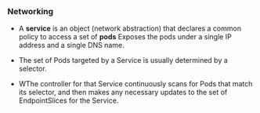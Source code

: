 
<br>

### Networking 

* A **service** is an object (network abstraction) that declares a common policy to access a set of **pods**
Exposes the pods under a single IP address and a single DNS name.

* The set of Pods targeted by a Service is usually determined by a selector.

* WThe controller for that Service continuously scans for Pods that match its selector, and then makes any necessary updates to the set of EndpointSlices for the Service.